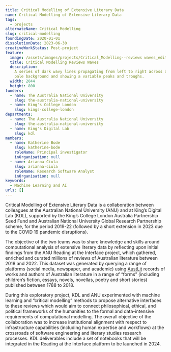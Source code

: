 ```yaml
---
title: Critical Modelling of Extensive Literary Data
name: Critical Modelling of Extensive Literary Data
tags:
  - projects
alternateName: Critical Modelling
slug: critical-modelling
foundingDate: 2020-01-01
dissolutionDate: 2023-06-30
creativeWorkStatus: Post-project
feature:
  image: /assets/images/projects/Critical_Modelling--reviews waves_edit.jpg
  title: Critical Modelling Reviews Waves
  description:
    A series of dark wavy lines propagating from left to right across a
    pale background and showing a variable peaks and troughs.
  width: 2044
  height: 800
funders:
  - name: The Australia National University
    slug: the-australia-national-university
  - name: King's College London
    slug: kings-college-london
departments:
  - name: The Australia National University
    slug: the-australia-national-university
  - name: King's Digital Lab
    slug: kdl
members:
  - name: Katherine Bode
    slug: katherine-bode
    roleName: Principal investigator
    inOrganisation: null
  - name: Arianna Ciula
    slug: arianna-ciula
    roleName: Research Software Analyst
    inOrganisation: null
keywords:
  - Machine Learning and AI
urls: []
---
```


Critical Modelling of Extensive Literary Data is a collaboration between colleagues at the Australian National University (ANU) and at King’s Digital Lab (KDL), supported by the King’s College London Australia Partnership Seed Fund and Australian National University Global Research Partnership scheme, for the period 2019-22 (followed by a short extension in 2023 due to the COVID 19 pandemic disruptions).

The objective of the two teams was to share knowledge and skills around computational analysis of extensive literary data by reflecting upon initial findings from the ANU Reading at the Interface project, which gathered, enriched and curated millions of reviews of Australian literature between 2018 and 2022. This dataset was generated by querying a range of platforms (social media, newspaper, and academic) using [AustLit](url) records of works and authors of Australian literature in a range of “forms” (including children’s fiction, essays, novels, novellas, poetry and short stories) published between 1788 to 2018.

During this exploratory project, KDL and ANU experimented with machine learning and “critical modelling” methods to propose alternative interfaces to these reviews which would aim to connect philosophical, ethical, and political frameworks of the humanities to the formal and data-intensive requirements of computational modelling. The overall objective of the collaboration was to increase institutional alignment with respect to infrastructure capabilities (including human expertise and workflows) at the crossroads of software engineering and literary studies research processes. KDL deliverables include a set of notebooks that will be integrated in the Reading at the Interface platform to be launched in 2024.
